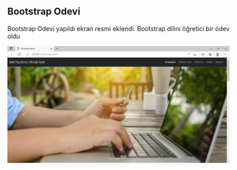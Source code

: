<h2> Bootstrap Odevi</h2>

<p>Bootstrap Odevi yapıldı ekran resmi eklendi. Bootstrap dilini öğretici bir ödev oldu</p>
  
  
  <img src="ekranresmi.png">
